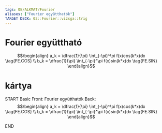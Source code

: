 ```yaml
---
tags: OE/ALKMAT/Fourier 
aliases: ["Fourier együtthatók"]
TARGET DECK: 02::Fourier::vizsga::trig
---
```


# Fourier együttható
$$\begin{align}
	a_k = \dfrac{1}{\pi} \int_{-\pi}^\pi f(x)cos(k*x)dx \tag{FE.COS} \\
	b_k = \dfrac{1}{\pi} \int_{-\pi}^\pi f(x)sin(k*x)dx \tag{FE.SIN}
\end{align}$$

# kártya
START
Basic
Front:
Fourier együtthatók
Back:
$$\begin{align}
	a_k = \dfrac{1}{\pi} \int_{-\pi}^\pi f(x)cos(k*x)dx \tag{FE.COS} \\
	b_k = \dfrac{1}{\pi} \int_{-\pi}^\pi f(x)sin(k*x)dx \tag{FE.SIN}
\end{align}$$
<!--ID: 1685832331989-->
END